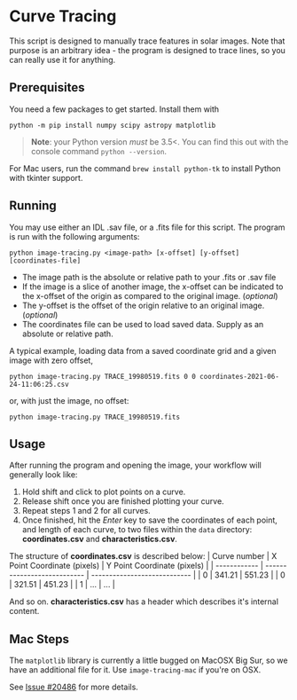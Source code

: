 # Curve Tracing

This script is designed to manually trace features in solar images. Note that purpose is an arbitrary idea - the program is designed to trace lines, so you can really use it for anything. 

## Prerequisites

You need a few packages to get started. Install them with
```
python -m pip install numpy scipy astropy matplotlib
```
> **Note**: your Python version *must* be 3.5<. You can find this out with the console command `python --version`.  

For Mac users, run the command `brew install python-tk` to install Python with tkinter support. 

## Running

You may use either an IDL .sav file, or a .fits file for this script. The program is run with the following arguments:

```
python image-tracing.py <image-path> [x-offset] [y-offset] [coordinates-file]
```
* The image path is the absolute or relative path to your .fits or .sav file
* If the image is a slice of another image, the x-offset can be indicated to the x-offset of the origin as compared to the original image. (*optional*)
* The y-offset is the offset of the origin relative to an original image. (*optional*)
* The coordinates file can be used to load saved data. Supply as an absolute or relative path. 

A typical example, loading data from a saved coordinate grid and a given image with zero offset,

```
python image-tracing.py TRACE_19980519.fits 0 0 coordinates-2021-06-24-11:06:25.csv
```
or, with just the image, no offset:
```
python image-tracing.py TRACE_19980519.fits
```

## Usage

After running the program and opening the image, your workflow will generally look like:
1. Hold shift and click to plot points on a curve.
2. Release shift once you are finished plotting your curve.
3. Repeat steps 1 and 2 for all curves. 
4. Once finished, hit the *Enter* key to save the coordinates of each point, and length of each curve, to two files within the `data` directory: **coordinates.csv** and **characteristics.csv**. 

The structure of **coordinates.csv** is described below:
| Curve number | X Point Coordinate (pixels) | Y Point Coordinate (pixels) |
| ------------ | --------------------------- | ---------------------------- |
| 0 | 341.21 | 551.23 |
| 0 | 321.51 | 451.23 |
| 1 | ... | ... |

And so on. **characteristics.csv** has a header which describes it's internal content. 

## Mac Steps
The `matplotlib` library is currently a little bugged on MacOSX Big Sur, so we have an additional file for it. Use `image-tracing-mac` if you're on OSX. 

See [Issue #20486](https://github.com/matplotlib/matplotlib/issues/20486) for more details.
